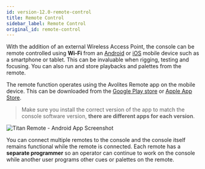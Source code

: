 ```yaml
---
id: version-12.0-remote-control
title: Remote Control
sidebar_label: Remote Control
original_id: remote-control
---
```


With the addition of an external Wireless Access Point, the console can
be remote controlled using **Wi-Fi** from an [Android]((https://play.google.com/store/apps/developer?id=Avolites+Ltd)) or [iOS](https://apps.apple.com/us/developer/avolites-ltd/id688791177#see-all/i-phone-apps) mobile device
such as a smartphone or tablet. This can be invaluable when rigging,
testing and focusing. You can also run and store playbacks and palettes
from the remote.

The remote function operates using the Avolites Remote app on the mobile
device. This can be downloaded from the [Google Play store](https://play.google.com/store/apps/developer?id=Avolites+Ltd) or [Apple App
Store](https://apps.apple.com/us/developer/avolites-ltd/id688791177#see-all/i-phone-apps).

> Make sure you install the correct version of the app to match the
console software version, **there are different apps for each version**.

![Titan Remote - Android App Screenshot](/docs/images/image309.png)

You can connect multiple remotes to the console and the console itself
remains functional while the remote is connected. Each remote has a
**separate programmer** so an operator can continue to work on the console
while another user programs other cues or palettes on the remote.